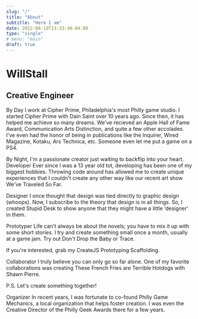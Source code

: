 ```yaml
---
slug: "/"
title: "About"
subtitle: "Here I am"
date: 2022-08-19T13:33:40-04:00
type: "single"
# menu: "main"
draft: true
---
```


# WillStall
## Creative Engineer

By Day I work at Cipher Prime, Philadelphia's most Philly game studio.
I started Cipher Prime with Dain Saint over 10 years ago. Since then, it has helped me achieve so many dreams. We've recieved an Apple Hall of Fame Award, Communication Arts Distinction, and quite a few other accolades. I've even had the honor of being in publications like the Inquirer, Wired Magazine, Kotaku, Ars Technica, etc. Someone even let me put a game on a PS4.

By Night, I'm a passionate creator just waiting to backflip into your heart.
Developer
Ever since I was a 13 year old tot, developing has been one of my biggest hobbies. Throwing code around has allowed me to create unique experiences that I couldn't create any other way like our recent art show We've Traveled So Far.

Designer
I once thought that design was tied directly to graphic design (whoops). Now, I subscribe to the theory that design is in all things. So, I created Stupid Desk to show anyone that they might have a little ‘designer’ in them.

Prototyper
Life can't always be about the novels; you have to mix it up with some short stories. I try and create something small once a month, usually at a game jam. Try out Don't Drop the Baby or Trace.

If you're interested, grab my CreateJS Prototyping Scaffolding.

Collaborator
I truly believe you can only go so far alone. One of my favorite collaborations was creating These French Fries are Terrible Hotdogs with Shawn Pierre.

P.S. Let's create something together!

Organizer
In recent years, I was fortunate to co-found Philly Game Mechanics, a local organization that helps foster creation. I was even the Creative Director of the Philly Geek Awards there for a few years.